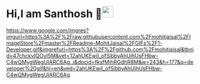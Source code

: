 # Hi,I am Santhosh 👋<img src="https://user-images.githubusercontent.com/56174010/129606527-b7e56d90-9ebf-4f41-96c7-ef00abc45450.gif" width="30px">

https://www.google.com/imgres?imgurl=https%3A%2F%2Fraw.githubusercontent.com%2Fmohitjaisal%2FImageStore%2Fmaster%2FReadme-MohitJaisal%2FGIFs%2F1-Developer.gif&imgrefurl=https%3A%2F%2Fgithub.com%2Fmohitjaisal&tbnid=47chckvIQOvI5M&vet=12ahUKEwiI_ofSibbyAhUihUsFHbw-C4wQMygWegUIARC6Ag..i&docid=fksfMihRGdhR8M&w=243&h=177&q=developer%20gif&hl=en&ved=2ahUKEwiI_ofSibbyAhUihUsFHbw-C4wQMygWegUIARC6Ag

<!--
**santhoshkammari/santhoshkammari** is a ✨ _special_ ✨ repository because its `README.md` (this file) appears on your GitHub profile.

Here are some ideas to get you started:

- 🔭 I’m currently working on ...
- 🌱 I’m currently learning ...
- 👯 I’m looking to collaborate on ...
- 🤔 I’m looking for help with ...
- 💬 Ask me about ...
- 📫 How to reach me: ...
- 😄 Pronouns: ...
- ⚡ Fun fact: ...
-->
